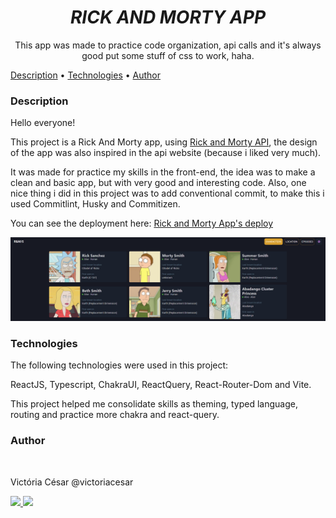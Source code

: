 <h1 align="center"><em>RICK AND MORTY APP</em></h1>
<p align="center">This app was made to practice code organization, api calls and it's always good put some stuff of css to work, haha.</p>

<p align="left">
 <a href="#description">Description</a> •
 <a href="#technologies">Technologies</a> • 
 <a href="#author">Author</a>
</p>

### Description

<p>Hello everyone!</p>
<p>This project is a Rick And Morty app, using <a href="https://rickandmortyapi.com/">Rick and Morty API</a>, the design of the app was also inspired in the api website (because i liked very much).<p>
<p>It was made for practice my skills in the front-end, the idea was to make a clean and basic app, but with very good and interesting code. Also, one nice thing i did in this project was to add conventional commit, to make this i used Commitlint, Husky and Commitizen.</p>

<p>You can see the deployment here: <a href="https://rick-and-morty-app-mocha.vercel.app/">Rick and Morty App's deploy</a></p>

<img src="./src/assets/rick-and-morty-image.png"></img>

### Technologies

The following technologies were used in this project:

ReactJS, Typescript, ChakraUI, ReactQuery, React-Router-Dom and Vite.

This project helped me consolidate skills as theming, typed language, routing and practice more chakra and react-query.

### Author

<a href="https://github.com/victoriacesar" rel="nofollow">
 <img src="https://avatars.githubusercontent.com/u/52262828?v=4" width="100px;" alt="" style="max-width:100%;">
 <br>
</a>
<p>Victória César @victoriacesar</p>
<a href="mailto:victoriacesaras@gmail.com">
  <img src="https://img.shields.io/badge/Gmail-D14836?style=for-the-badge&logo=gmail&logoColor=white&link=mailto:victoriacesaras@gmail.com" />
</a><a href="https://github.com/victoriacesar">
  <img src="https://img.shields.io/badge/GitHub-100000?style=for-the-badge&logo=github&logoColor=white&link=https://github.com/victoriacesar"/>
<a>

